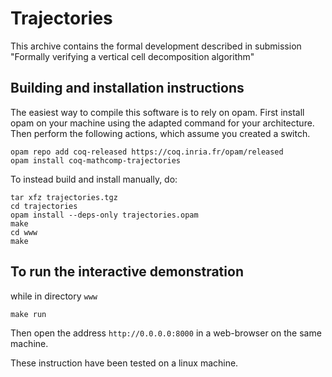 # Trajectories

This archive contains the formal development described in submission
 "Formally verifying a vertical cell decomposition algorithm"

## Building and installation instructions

The easiest way to compile this software is to rely on opam.  First install
opam on your machine using the adapted command for your architecture.  Then
perform the following actions, which assume you created a switch.

```shell
opam repo add coq-released https://coq.inria.fr/opam/released
opam install coq-mathcomp-trajectories
```

To instead build and install manually, do:

```shell
tar xfz trajectories.tgz
cd trajectories
opam install --deps-only trajectories.opam
make
cd www
make
```

## To run the interactive demonstration

while in directory `www`

```shell
make run
```
Then open the address `http://0.0.0.0:8000` in a web-browser on the same
machine.

These instruction have been tested on a linux machine.